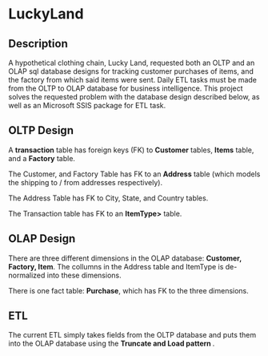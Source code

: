 # LuckyLand

## Description
A hypothetical clothing chain, Lucky Land, requested both an OLTP and an OLAP sql database designs for tracking customer purchases of items, and the factory from which said items were sent. Daily ETL tasks must be made from the OLTP to OLAP database for business intelligence. This project solves the requested problem with the database design described below, as well as an Microsoft SSIS package for ETL task.

## OLTP Design
A <b>transaction</b> table has foreign keys (FK) to <b>Customer</b> tables, <b>Items</b> table, and a <b>Factory</b> table.

The Customer, and Factory Table has FK to an <b>Address</b> table (which models the shipping to / from addresses respectively). 

The Address Table has FK to City, State, and Country tables.

The Transaction table has FK to an <b>ItemType></b> table.

## OLAP Design
There are three different dimensions in the OLAP database: <b>Customer, Factory, Item</b>. The collumns in the Address table and ItemType is de-normalized into these dimensions.

There is one fact table: <b>Purchase</b>, which has FK to the three dimensions.

## ETL 
The current ETL simply takes fields from the OLTP database and puts them into the OLAP database using the <b>Truncate and Load pattern </b>. 
